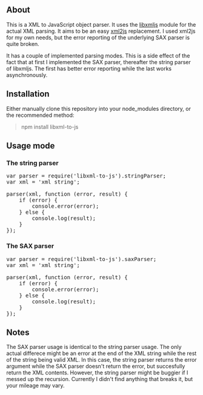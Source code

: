 ## About

This is a XML to JavaScript object parser. It uses the [libxmljs](https://github.com/polotek/libxmljs) module for the actual XML parsing. It aims to be an easy [xml2js](https://github.com/Leonidas-from-XIV/node-xml2js) replacement. I used xml2js for my own needs, but the error reporting of the underlying SAX parser is quite broken.

It has a couple of implemented parsing modes. This is a side effect of the fact that at first I implemented the SAX parser, thereafter the string parser of libxmljs. The first has better error reporting while the last works asynchronously.

## Installation

Either manually clone this repository into your node_modules directory, or the recommended method:

> npm install libxml-to-js

## Usage mode

### The string parser

<pre>
var parser = require('libxml-to-js').stringParser;
var xml = 'xml string';

parser(xml, function (error, result) {
	if (error) {
		console.error(error);
	} else {
		console.log(result);
	}
});
</pre>

### The SAX parser

<pre>
var parser = require('libxml-to-js').saxParser;
var xml = 'xml string';

parser(xml, function (error, result) {
	if (error) {
		console.error(error);
	} else {
		console.log(result);
	}
});
</pre>

## Notes

The SAX parser usage is identical to the string parser usage. The only actual differece might be an error at the end of the XML string while the rest of the string being valid XML. In this case, the string parser returns the error argument while the SAX parser doesn't return the error, but succesfully return the XML contents. However, the string parser might be buggier if I messed up the recursion. Currently I didn't find anything that breaks it, but your mileage may vary.
